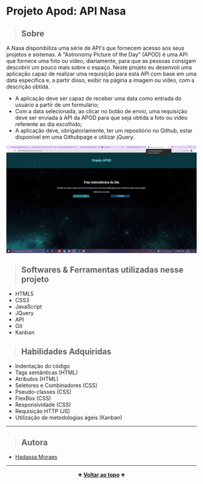 # Projeto Apod: API Nasa


> ## Sobre

  A Nasa disponibiliza uma série de API's que fornecem acesso aos seus projetos e sistemas. A "Astronomy Picture of the Day" (APOD) é uma API que fornece uma foto ou vídeo, diariamente, para que as pessoas consigam descobrir um pouco mais sobre o espaço. Neste projeto eu desenvoli uma aplicação capaz de realizar uma requisição para esta API com base em uma data específica e, a partir disso, exibir na página a imagem ou vídeo, com a descrição obtida.


  - A aplicação deve ser capaz de receber uma data como entrada do usuário a partir de um formulário;
  - Com a data selecionada, ao clicar no botão de envio, uma requisição deve ser enviada à API da APOD para que seja obtida a foto ou vídeo referente ao dia escolhido;
  - A aplicação deve, obrigatoriamente, ter um repositório no Github, estar disponível em uma Githubpage e utilizar jQuery.


<img src="./img/home.png" alt="imagem da tela do página home do projeto">

<br>

> ## Softwares & Ferramentas utilizadas nesse projeto 

  - HTML5
  - CSS3
  - JavaScript
  - JQuery
  - API
  - Git
  - Kanban

> ## Habilidades Adquiridas

  - Indentação do código
  - Tags semânticas (HTML)
  - Atributos (HTML)
  - Seletores e Combinadores (CSS)
  - Pseudo-classes (CSS)
  - FlexBox (CSS)
  - Responsividade (CSS)
  - Requisição HTTP (JS)
  - Utilização de metodologias ágeis (Kanban)

<hr>

> ## Autora

  - [Hadassa Moraes](https://www.linkedin.com/in/hadassa-moraes-5a6712230/)

<hr>

<div align="center">
  &#129145;&nbsp;<a href="#inicio"><strong>Voltar ao topo</strong></a>&nbsp;&#129145;
</div>